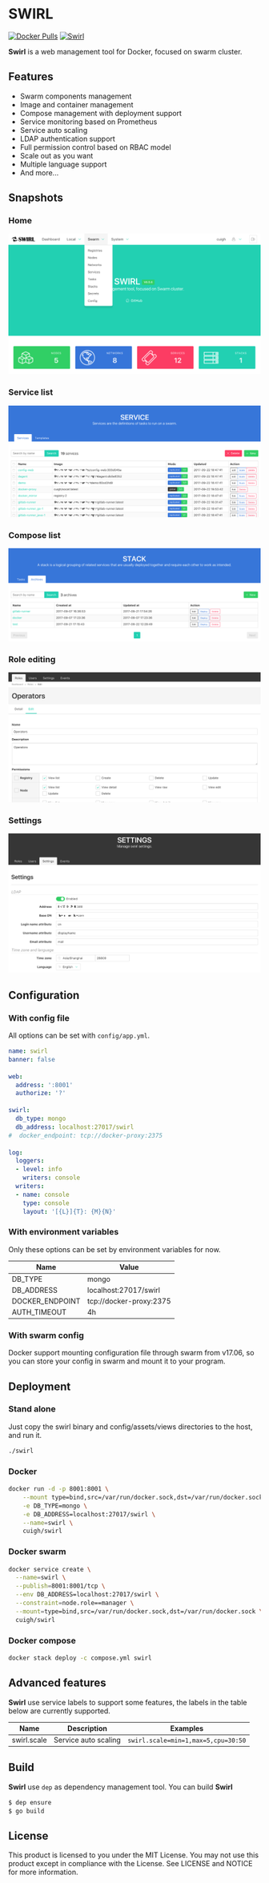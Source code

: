 # SWIRL

[![Docker Pulls](https://img.shields.io/docker/pulls/cuigh/swirl.svg)](https://hub.docker.com/r/cuigh/swirl/)
[![Swirl](https://goreportcard.com/badge/cuigh/swirl)](https://goreportcard.com/report/cuigh/swirl)

**Swirl** is a web management tool for Docker, focused on swarm cluster.

## Features

* Swarm components management
* Image and container management
* Compose management with deployment support
* Service monitoring based on Prometheus
* Service auto scaling
* LDAP authentication support
* Full permission control based on RBAC model
* Scale out as you want
* Multiple language support
* And more...

## Snapshots

### Home

![Home](docs/images/home.png)

### Service list

![Service list](docs/images/service-list.png)

### Compose list

![Compose list](docs/images/compose-list.png)

### Role editing

![Role editing](docs/images/role-edit.png)

### Settings

![Setting](docs/images/setting.png)

## Configuration

### With config file

All options can be set with `config/app.yml`.

```yaml
name: swirl
banner: false

web:
  address: ':8001'
  authorize: '?'

swirl:
  db_type: mongo
  db_address: localhost:27017/swirl
#  docker_endpoint: tcp://docker-proxy:2375

log:
  loggers:
  - level: info
    writers: console
  writers:
  - name: console
    type: console
    layout: '[{L}]{T}: {M}{N}'
```

### With environment variables

Only these options can be set by environment variables for now.

| Name            | Value                        |
| --------------- | -----------------------------|
| DB_TYPE         | mongo                        |
| DB_ADDRESS      | localhost:27017/swirl        |
| DOCKER_ENDPOINT | tcp://docker-proxy:2375      |
| AUTH_TIMEOUT    | 4h                           |

### With swarm config

Docker support mounting configuration file through swarm from v17.06, so you can store your config in swarm and mount it to your program.

## Deployment

### Stand alone

Just copy the swirl binary and config/assets/views directories to the host, and run it.

```bash
./swirl
```

### Docker

```bash
docker run -d -p 8001:8001 \
    --mount type=bind,src=/var/run/docker.sock,dst=/var/run/docker.sock \
    -e DB_TYPE=mongo \
    -e DB_ADDRESS=localhost:27017/swirl \
    --name=swirl \
    cuigh/swirl
```

### Docker swarm

```bash
docker service create \
  --name=swirl \
  --publish=8001:8001/tcp \
  --env DB_ADDRESS=localhost:27017/swirl \
  --constraint=node.role==manager \
  --mount=type=bind,src=/var/run/docker.sock,dst=/var/run/docker.sock \
  cuigh/swirl
```

### Docker compose

```bash
docker stack deploy -c compose.yml swirl
```

## Advanced features

**Swirl** use service labels to support some features, the labels in the table below are currently supported.

Name | Description | Examples
--- | --- | ---
swirl.scale | Service auto scaling | `swirl.scale=min=1,max=5,cpu=30:50`

## Build

**Swirl** use `dep` as dependency management tool. You can build **Swirl**

```sh
$ dep ensure
$ go build
```

## License

This product is licensed to you under the MIT License. You may not use this product except in compliance with the License. See LICENSE and NOTICE for more information.